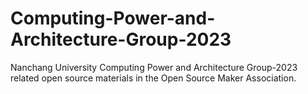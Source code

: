 # Computing-Power-and-Architecture-Group-2023
Nanchang University Computing Power and Architecture Group-2023 related open source materials in the Open Source Maker Association.
